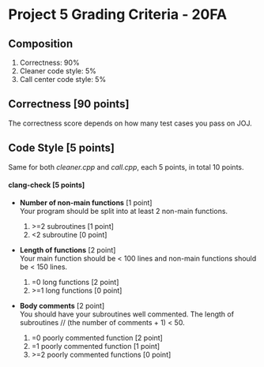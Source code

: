 # Project 5 Grading Criteria - 20FA


## Composition
1. Correctness: 90%
2. Cleaner code style: 5%
3. Call center code style: 5%


## Correctness [90 points]

The correctness score depends on how many test cases you pass on JOJ.


## Code Style [5 points]

Same for both *cleaner.cpp* and *call.cpp*, each 5 points, in total 10 points.

#### clang-check [5 points]
* **Number of non-main functions** [1 point]  
  Your program should be split into at least 2 non-main functions.
  1. \>=2 subroutines [1 point]
  2. <2 subroutine [0 point]

* **Length of functions** [2 point]  
  Your main function should be < 100 lines and non-main functions should be < 150 lines.
  1. =0 long functions [2 point]
  2. \>=1 long functions [0 point]

* **Body comments** [2 point]  
  You should have your subroutines well commented. The length of subroutines // (the number of comments + 1) < 50.
  1. =0 poorly commented function [2 point]
  2. =1 poorly commented function [1 point]
  2. \>=2 poorly commented functions [0 point]


<!-- 20 SU
# Project 5 Grading Criteria


## Composition
1. Correctness: 90%
2. RPN code style: 5%
3. Cache code style: 5%


## Correctness [90 points]
The correctness score depends on how many test cases you pass on JOJ.


## Code Style [5 points]

Same for both *rpn.cpp* and *cache.cpp*, each 5 points, in total 10 points.

#### clang-check [3 points]
* **Number of non-main functions** [1 point]  
  Your program should be split into at least 2 non-main functions.
  1. \>=2 subroutines [1 point]
  2. <2 subroutine [0 point]

* **Length of functions** [1 point]  
  Your main function should be < 100 lines and non-main functions should be < 150 lines.
  1. =0 long functions [1 point]
  2. \>=1 long functions [0 point]

* **Body comments** [1 point]  
  You should have your subroutines well commented. The length of subroutines // (the number of comments + 1) < 50.
  1. =0 poorly commented function [1 point]
  2. \>=1 poorly commented functions [0 point]

#### clang-tidy [2 points]
* **Number of warning types** [1 point]
  1. 0-5 types [1 point]
  1. 6-10 types [0.5 point]
  2. \>10 types [0 point]

* **Number of warnings** [1 point]
  1. 0-2 warnings [1 point]
  2. 3-5 warnings [0.5 point]
  3. \>5 warnings [0 point]

See clang-tidy flags in https://github.com/ve280/code-check/blob/master/clang/tidy.py

-->

<!-- 
# Project 5 Grading Criteria


## Composition
1. Correctness: 90%
2. RPN coding style: 6%
2. Cache coding style: 4%


## Correctness [90 points]
The correctness score depends on how many test cases you pass on JOJ.


## RPN Coding Style [6 points]

For *rpn.cpp*

#### clang-check [4 points]
* **Number of non-main functions** [1 point]

  Your program should be split into at least 2 non-main functions.

  1. \>=2 subroutines [1 point]
  3. <2 subroutine [0 point]

* **Length of functions** [1 point]

  Your main function should be <= 50 lines and non-main functions should be <= 150 lines.

  1. No long functions [1 point]
  3. \>=1 long functions [0 point]

* **Specification comments (REQUIRES, MODIFIES, EFFECTS)** [1 point]

  Your functions declarations should always contain specification comments.

  1. All declarations are well specified [1 point]
  2. \>=1 declarations that are poorly specified [0 point]

* **Body comments** [1 point]

  You should have your functions well commented. The length of function / the number of comments < 50.

  1. All functions are well commented [1 point]
  2. \>=1 functions that are poorly commented [0 point]

#### clang-tidy [2 points]
* **Number of warning types** [1 point]
  1. 0-5 types [1 point]
  1. 6-10 types [0.5 point]
  2. \>10 types [0 point]

* **Number of warnings** [1 point]
  1. 0-2 warnings [1 point]
  2. 3-5 warnings [0.5 point]
  3. \>5 warnings [0 point]


## Cache Coding style [4 points]

For *cache.cpp*

#### clang-check [2 points]

- **Number of non-main functions** [0.5 point]

  Your program should be split into at least 2 non-main functions for *cache.cpp*.

  1. \>=2 subroutines [0.5 point]
  2. <2 subroutine [0 point]

- **Length of functions** [0.5 point]

  Your main functions should be no longer than 90 lines and non-main functions should be no more than 100 lines.

  1. No long functions [0.5 point]
  2. \>=1 long functions [0 point]

- **Specification comments (REQUIRES, MODIFIES, EFFECTS)** [0.5 point]

  Your functions declarations should always contain specification comments.

  1. All declarations are well specified [0.5 point]
  2. \>=1 declarations are poorly specified [0 point]

- **Body comments** [0.5 point]

  You should have your functions well commented. The length of all functions / the number of comments < 50.

  1. Functions are well commented [0.5 point]
  2. \>=1 functions that are poorly commented [0 point]

#### clang-tidy [2 points]

- **Number of warning types** [1 point]
  1. 0-5 types [1 point]
  1. 6-10 types [0.5 point]
  2. \>10 types [0 point]
- **Number of warnings** [1 point]
  1. 0-2 warnings [1 point]
  2. 3-5 warnings [0.5 point]
  3. \>5 warnings [0 point]



See clang-tidy flags in https://github.com/ve280/code-check/blob/master/clang/tidy.py -->